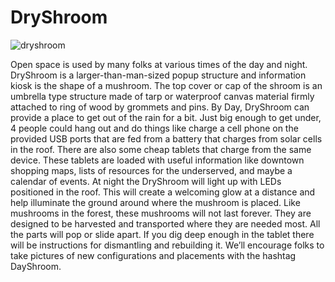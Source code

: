 # DryShroom

![dryshroom](https://user-images.githubusercontent.com/311063/73236051-de849080-4145-11ea-9084-9e63df6ddb3d.png)

Open space is used by many folks at various times of the day and night.  DryShroom is a larger-than-man-sized popup structure and information kiosk is the shape of a mushroom.  The top cover or cap of the shroom is an umbrella type structure made of tarp or waterproof canvas material firmly attached to ring of wood by grommets and pins.  By Day, DryShroom can provide a place to get out of the rain for a bit.  Just big enough to get under, 4 people could hang out and do things like charge a cell phone on the provided USB ports that are fed from a battery that charges from solar cells in the roof.  There are also some cheap tablets that charge from the same device.  These tablets are loaded with useful information like downtown shopping maps, lists of resources for the underserved, and maybe a calendar of events.  At night the DryShroom will light up with LEDs positioned in the roof.  This will create a welcoming glow at a distance and help illuminate the ground around where the mushroom is placed.  Like mushrooms in the forest, these mushrooms will not last forever. They are designed to be harvested and transported where they are needed most.  All the parts will pop or slide apart.  If you dig deep enough in the tablet there will be instructions for dismantling and rebuilding it.  We’ll encourage folks to take pictures of new configurations and placements with the hashtag DayShroom.  
